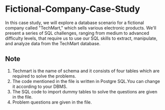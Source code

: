 # Fictional-Company-Case-Study
In this case study, we will explore a database scenario for a fictional company called "TechMart," which sells various electronic products. We'll present a series of SQL challenges, ranging from medium to advanced difficulty levels, that require us to use our SQL skills to extract, manipulate, and analyze data from the TechMart database. 

## Note
1) Techmart is the name of schema and it consists of four tables which are required to solve the problems.
2) The code mentioned in the file is written in Postgre SQL.You can change it according to your DBMS.
3) The SQL code to import dummy tables to solve the questions are given in the file.
4) Problem questions are given in the file.

